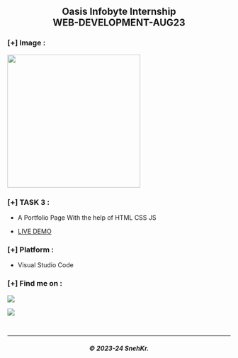 <h2 align="center"> Oasis Infobyte Internship</br>WEB-DEVELOPMENT-AUG23 </h2>

### [+] Image :

<img src="https://ik.imagekit.io/snehkr/maxresdefault_vj8pvY8mQ.jpg" width="300px">

### [+] TASK 3 :

- A Portfolio Page With the help of HTML CSS JS

- <a href="https://oasis-internship.netlify.app/task-3/">LIVE DEMO </a>

### [+] Platform :

- Visual Studio Code

### [+] Find me on :

<a href="https://telegram.me/SnehKr" target="_blank"><img src="https://img.shields.io/badge/Messenger-SnehKr-blue?style=for-the-badge&logo=messenger"></a>

<a href="mailto:Snehkr.official@gmail.com" target="_blank"><img src="https://img.shields.io/badge/Email-Snehkr.official@gmail.com-blue?style=for-the-badge&logo=gmail"></a>

</br>

---

<h5 align='center'>© 2023-24 SnehKr.</h5>
